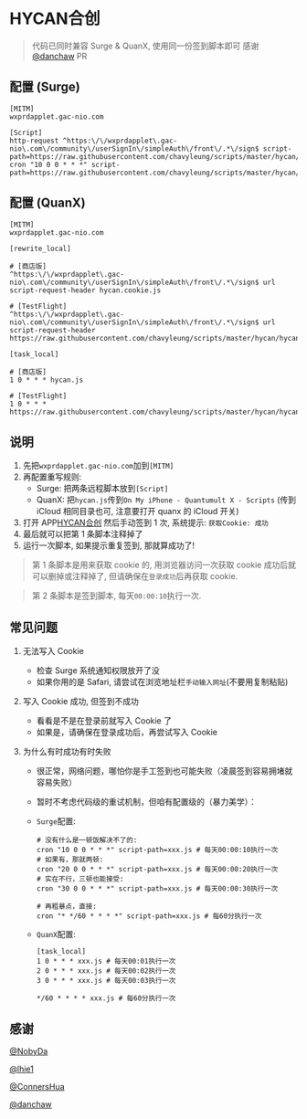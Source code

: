 # HYCAN合创

> 代码已同时兼容 Surge & QuanX, 使用同一份签到脚本即可
> 感谢 [@danchaw](https://github.com/danchaw) PR
## 配置 (Surge)

```properties
[MITM]
wxprdapplet.gac-nio.com

[Script]
http-request ^https:\/\/wxprdapplet\.gac-nio\.com\/community\/userSignIn\/simpleAuth\/front\/.*\/sign$ script-path=https://raw.githubusercontent.com/chavyleung/scripts/master/hycan/hycan.cookie.js
cron "10 0 0 * * *" script-path=https://raw.githubusercontent.com/chavyleung/scripts/master/hycan/hycan.js
```

## 配置 (QuanX)

```properties
[MITM]
wxprdapplet.gac-nio.com

[rewrite_local]

# [商店版]
^https:\/\/wxprdapplet\.gac-nio\.com\/community\/userSignIn\/simpleAuth\/front\/.*\/sign$ url script-request-header hycan.cookie.js

# [TestFlight]
^https:\/\/wxprdapplet\.gac-nio\.com\/community\/userSignIn\/simpleAuth\/front\/.*\/sign$ url script-request-header https://raw.githubusercontent.com/chavyleung/scripts/master/hycan/hycan.cookie.js

[task_local]

# [商店版]
1 0 * * * hycan.js

# [TestFlight]
1 0 * * * https://raw.githubusercontent.com/chavyleung/scripts/master/hycan/hycan.js
```

## 说明

1. 先把`wxprdapplet.gac-nio.com`加到`[MITM]`
2. 再配置重写规则:
   - Surge: 把两条远程脚本放到`[Script]`
   - QuanX: 把`hycan.js`传到`On My iPhone - Quantumult X - Scripts` (传到 iCloud 相同目录也可, 注意要打开 quanx 的 iCloud 开关)
3. 打开 APP[HYCAN合创](https://apps.apple.com/cn/app/hycan%E5%90%88%E5%88%9B-%E5%B9%BF%E6%B1%BD%E8%94%9A%E6%9D%A5/id1464838502) 然后手动签到 1 次, 系统提示: `获取Cookie: 成功`
4. 最后就可以把第 1 条脚本注释掉了
5. 运行一次脚本, 如果提示重复签到, 那就算成功了!

> 第 1 条脚本是用来获取 cookie 的, 用浏览器访问一次获取 cookie 成功后就可以删掉或注释掉了, 但请确保在`登录成功`后再获取 cookie.

> 第 2 条脚本是签到脚本, 每天`00:00:10`执行一次.

## 常见问题

1. 无法写入 Cookie

   - 检查 Surge 系统通知权限放开了没
   - 如果你用的是 Safari, 请尝试在浏览地址栏`手动输入网址`(不要用复制粘贴)

2. 写入 Cookie 成功, 但签到不成功

   - 看看是不是在登录前就写入 Cookie 了
   - 如果是，请确保在登录成功后，再尝试写入 Cookie

3. 为什么有时成功有时失败

   - 很正常，网络问题，哪怕你是手工签到也可能失败（凌晨签到容易拥堵就容易失败）
   - 暂时不考虑代码级的重试机制，但咱有配置级的（暴力美学）：

   - `Surge`配置:

     ```properties
     # 没有什么是一顿饭解决不了的:
     cron "10 0 0 * * *" script-path=xxx.js # 每天00:00:10执行一次
     # 如果有，那就两顿:
     cron "20 0 0 * * *" script-path=xxx.js # 每天00:00:20执行一次
     # 实在不行，三顿也能接受:
     cron "30 0 0 * * *" script-path=xxx.js # 每天00:00:30执行一次

     # 再粗暴点，直接:
     cron "* */60 * * * *" script-path=xxx.js # 每60分执行一次
     ```

   - `QuanX`配置:

     ```properties
     [task_local]
     1 0 * * * xxx.js # 每天00:01执行一次
     2 0 * * * xxx.js # 每天00:02执行一次
     3 0 * * * xxx.js # 每天00:03执行一次

     */60 * * * * xxx.js # 每60分执行一次
     ```

## 感谢

[@NobyDa](https://github.com/NobyDa)

[@lhie1](https://github.com/lhie1)

[@ConnersHua](https://github.com/ConnersHua)

[@danchaw](https://github.com/danchaw)
